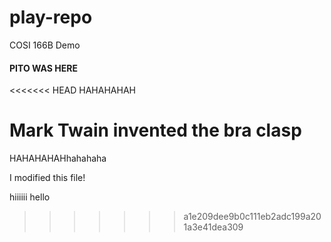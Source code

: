 # play-repo
COSI 166B Demo

#### PITO WAS HERE
<<<<<<< HEAD
HAHAHAHAH

Mark Twain invented the bra clasp
=======
HAHAHAHAHhahahaha


I modified this file!

hiiiiii
hello
>>>>>>> a1e209dee9b0c111eb2adc199a201a3e41dea309
